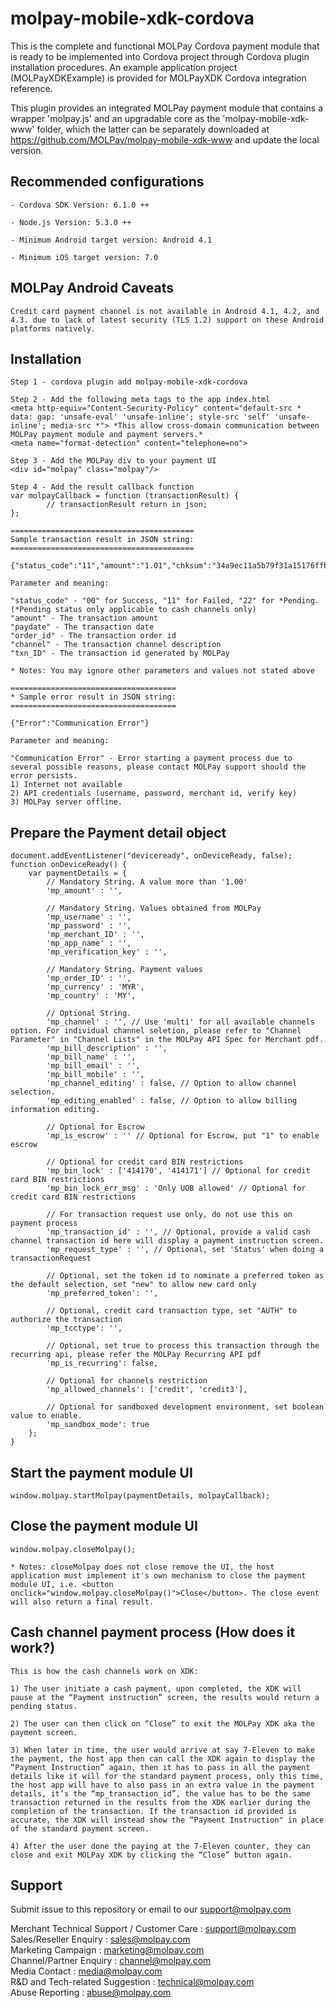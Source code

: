 <!--
# license: Copyright © 2011-2016 MOLPay Sdn Bhd. All Rights Reserved. 
-->

# molpay-mobile-xdk-cordova

This is the complete and functional MOLPay Cordova payment module that is ready to be implemented into Cordova project through Cordova plugin installation procedures. An example application project (MOLPayXDKExample) is provided for MOLPayXDK Cordova integration reference.

This plugin provides an integrated MOLPay payment module that contains a wrapper 'molpay.js' and an upgradable core as the 'molpay-mobile-xdk-www' folder, which the latter can be separately downloaded at https://github.com/MOLPay/molpay-mobile-xdk-www and update the local version.

## Recommended configurations

    - Cordova SDK Version: 6.1.0 ++
    
    - Node.js Version: 5.3.0 ++
    
    - Minimum Android target version: Android 4.1
    
    - Minimum iOS target version: 7.0

## MOLPay Android Caveats

    Credit card payment channel is not available in Android 4.1, 4.2, and 4.3. due to lack of latest security (TLS 1.2) support on these Android platforms natively.

## Installation

    Step 1 - cordova plugin add molpay-mobile-xdk-cordova
    
    Step 2 - Add the following meta tags to the app index.html
    <meta http-equiv="Content-Security-Policy" content="default-src * data: gap: 'unsafe-eval' 'unsafe-inline'; style-src 'self' 'unsafe-inline'; media-src *"> *This allow cross-domain communication between MOLPay payment module and payment servers.*
    <meta name="format-detection" content="telephone=no">
    
    Step 3 - Add the MOLPay div to your payment UI
    <div id="molpay" class="molpay"/>
    
    Step 4 - Add the result callback function
    var molpayCallback = function (transactionResult) {
            // transactionResult return in json;
    };
    
    =========================================
    Sample transaction result in JSON string:
    =========================================
    
    {"status_code":"11","amount":"1.01","chksum":"34a9ec11a5b79f31a15176ffbcac76cd","pInstruction":0,"msgType":"C6","paydate":1459240430,"order_id":"3q3rux7dj","err_desc":"","channel":"Credit","app_code":"439187","txn_ID":"6936766"}
    
    Parameter and meaning:
    
    "status_code" - "00" for Success, "11" for Failed, "22" for *Pending. 
    (*Pending status only applicable to cash channels only)
    "amount" - The transaction amount
    "paydate" - The transaction date
    "order_id" - The transaction order id
    "channel" - The transaction channel description
    "txn_ID" - The transaction id generated by MOLPay
    
    * Notes: You may ignore other parameters and values not stated above
    
    =====================================
    * Sample error result in JSON string:
    =====================================
    
    {"Error":"Communication Error"}
    
    Parameter and meaning:
    
    "Communication Error" - Error starting a payment process due to several possible reasons, please contact MOLPay support should the error persists.
    1) Internet not available
    2) API credentials (username, password, merchant id, verify key)
    3) MOLPay server offline.

## Prepare the Payment detail object

    document.addEventListener("deviceready", onDeviceReady, false);
    function onDeviceReady() {
        var paymentDetails = {
            // Mandatory String. A value more than '1.00'
            'mp_amount' : '',
    
            // Mandatory String. Values obtained from MOLPay
            'mp_username' : '',
            'mp_password' : '',
            'mp_merchant_ID' : '',
            'mp_app_name' : '',
            'mp_verification_key' : '',  
    
            // Mandatory String. Payment values
            'mp_order_ID' : '', 
            'mp_currency' : 'MYR',
            'mp_country' : 'MY',  
            
            // Optional String.
            'mp_channel' : '', // Use 'multi' for all available channels option. For individual channel seletion, please refer to "Channel Parameter" in "Channel Lists" in the MOLPay API Spec for Merchant pdf. 
            'mp_bill_description' : '',
            'mp_bill_name' : '',
            'mp_bill_email' : '',
            'mp_bill_mobile' : '',
            'mp_channel_editing' : false, // Option to allow channel selection.
            'mp_editing_enabled' : false, // Option to allow billing information editing.
            
            // Optional for Escrow
            'mp_is_escrow' : '' // Optional for Escrow, put "1" to enable escrow
    
            // Optional for credit card BIN restrictions
            'mp_bin_lock' : ['414170', '414171'] // Optional for credit card BIN restrictions
            'mp_bin_lock_err_msg' : 'Only UOB allowed' // Optional for credit card BIN restrictions
            
            // For transaction request use only, do not use this on payment process
            'mp_transaction_id' : '', // Optional, provide a valid cash channel transaction id here will display a payment instruction screen.
            'mp_request_type' : '', // Optional, set 'Status' when doing a transactionRequest
    
            // Optional, set the token id to nominate a preferred token as the default selection, set "new" to allow new card only
            'mp_preferred_token': '',
    
            // Optional, credit card transaction type, set "AUTH" to authorize the transaction
            'mp_tcctype': '',
    
            // Optional, set true to process this transaction through the recurring api, please refer the MOLPay Recurring API pdf  
            'mp_is_recurring': false,
    
            // Optional for channels restriction 
            'mp_allowed_channels': ['credit', 'credit3'],
    
            // Optional for sandboxed development environment, set boolean value to enable.
            'mp_sandbox_mode': true
        };
    }

## Start the payment module UI

    window.molpay.startMolpay(paymentDetails, molpayCallback);

## Close the payment module UI

    window.molpay.closeMolpay();
    
    * Notes: closeMolpay does not close remove the UI, the host application must implement it's own mechanism to close the payment module UI, i.e. <button onclick="window.molpay.closeMolpay()">Close</button>. The close event will also return a final result.

## Cash channel payment process (How does it work?)

    This is how the cash channels work on XDK:
    
    1) The user initiate a cash payment, upon completed, the XDK will pause at the “Payment instruction” screen, the results would return a pending status.
    
    2) The user can then click on “Close” to exit the MOLPay XDK aka the payment screen.
    
    3) When later in time, the user would arrive at say 7-Eleven to make the payment, the host app then can call the XDK again to display the “Payment Instruction” again, then it has to pass in all the payment details like it will for the standard payment process, only this time, the host app will have to also pass in an extra value in the payment details, it’s the “mp_transaction_id”, the value has to be the same transaction returned in the results from the XDK earlier during the completion of the transaction. If the transaction id provided is accurate, the XDK will instead show the “Payment Instruction" in place of the standard payment screen.
    
    4) After the user done the paying at the 7-Eleven counter, they can close and exit MOLPay XDK by clicking the “Close” button again.

## Support

Submit issue to this repository or email to our support@molpay.com

Merchant Technical Support / Customer Care : support@molpay.com<br>
Sales/Reseller Enquiry : sales@molpay.com<br>
Marketing Campaign : marketing@molpay.com<br>
Channel/Partner Enquiry : channel@molpay.com<br>
Media Contact : media@molpay.com<br>
R&D and Tech-related Suggestion : technical@molpay.com<br>
Abuse Reporting : abuse@molpay.com
